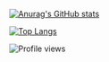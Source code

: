 [![Anurag's GitHub stats](https://github-readme-stats.vercel.app/api?username=pwnlxrd)](https://github.com/pwnlxrd)

[![Top Langs](https://github-readme-stats.vercel.app/api/top-langs/?username=pwnlxrd&layout=compact&theme=onedark)](https://github.com/pwnlxrd)


![Profile views](https://gpvc.arturio.dev/pwnlxrd)